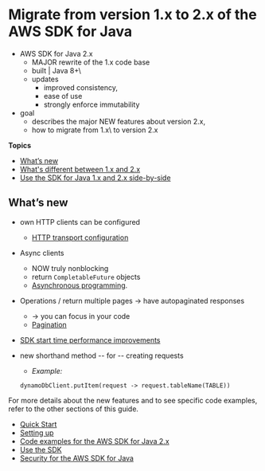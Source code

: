 # Migrate from version 1\.x to 2\.x of the AWS SDK for Java<a name="migration"></a>

* AWS SDK for Java 2\.x
  * MAJOR rewrite of the 1\.x code base
  * built | Java 8\+\
  * updates
    * improved consistency,
    * ease of use
    * strongly enforce immutability
* goal
  * describes the major NEW features about version 2\.x,
  * how to migrate from 1\.x\ to version 2\.x 

**Topics**
+ [What’s new](#migration-whats-new)
+ [What's different between 1\.x and 2\.x](migration-whats-different.md)
+ [Use the SDK for Java 1\.x and 2\.x side\-by\-side](migration-side-by-side.md)

## What’s new<a name="migration-whats-new"></a>

* own HTTP clients can be configured
  * [HTTP transport configuration](http-configuration.md)
* Async clients
  * NOW truly nonblocking
  * return `CompletableFuture` objects
  * [Asynchronous programming](asynchronous.md)\.
* Operations / return multiple pages -> have autopaginated responses
  * -> you can focus in your code 
  * [Pagination](pagination.md) 
* [SDK start time performance improvements](lambda-optimize-starttime.md) 
* new shorthand method -- for -- creating requests
  * _Example:_  

  ```
  dynamoDbClient.putItem(request -> request.tableName(TABLE))
  ```

For more details about the new features and to see specific code examples, refer to the other sections of this guide\.
+  [Quick Start](get-started.md) 
+  [Setting up](setup.md) 
+  [Code examples for the AWS SDK for Java 2\.x](examples.md) 
+  [Use the SDK](using.md) 
+  [Security for the AWS SDK for Java](security.md) 